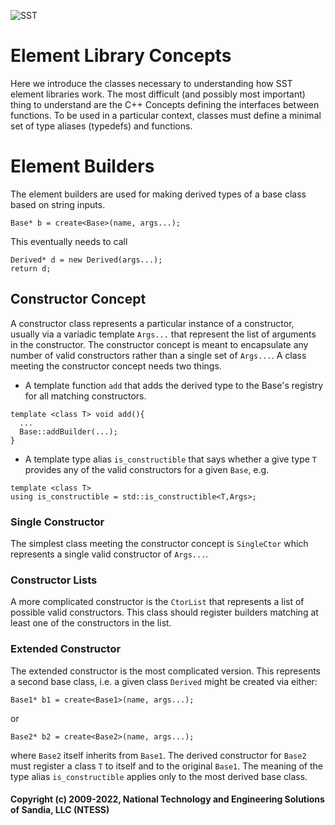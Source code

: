 ![SST](http://sst-simulator.org/img/sst-logo-small.png)

# Element Library Concepts

Here we introduce the classes necessary to understanding how SST element libraries work.
The most difficult (and possibly most important) thing to understand are the C++ Concepts defining the interfaces between functions. To be used in a particular context, classes must define a minimal set of type aliases (typedefs) and functions.

# Element Builders

The element builders are used for making derived types of a base class based on string inputs.
````
Base* b = create<Base>(name, args...);
````
This eventually needs to call
````
Derived* d = new Derived(args...);
return d;
````
## Constructor Concept

A constructor class represents a particular instance of a constructor, usually via a variadic template `Args...` that represent the list of arguments in the constructor. The constructor concept is meant to encapsulate any number of valid constructors rather than a single set of `Args...`.  A class meeting the constructor concept needs two things.
* A template function `add` that adds the derived type to the Base's registry for all matching constructors.
````
template <class T> void add(){
  ...
  Base::addBuilder(...);
}
````
* A template type alias `is_constructible` that says whether a give type `T` provides any of the valid constructors for a given `Base`, e.g.
````
template <class T>
using is_constructible = std::is_constructible<T,Args>;
````

### Single Constructor
The simplest class meeting the constructor concept is `SingleCtor` which represents a single valid constructor of `Args...`.

### Constructor Lists
A more complicated constructor is the `CtorList` that represents a list of possible valid constructors.
This class should register builders matching at least one of the constructors in the list.

### Extended Constructor
The extended constructor is the most complicated version. This represents a second base class, i.e.
a given class `Derived` might be created via either:
````
Base1* b1 = create<Base1>(name, args...);
````
or
````
Base2* b2 = create<Base2>(name, args...);
````
where `Base2` itself inherits from `Base1`.
The derived constructor for `Base2` must register a class `T` to itself and to the original `Base1`.
The meaning of the type alias `is_constructible` applies only to the most derived base class.

#### Copyright (c) 2009-2022, National Technology and Engineering Solutions of Sandia, LLC (NTESS)
